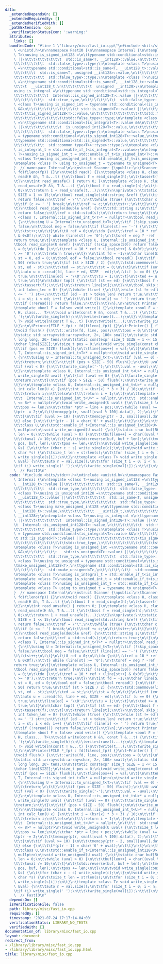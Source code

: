 ```yaml
---
data:
  _extendedDependsOn: []
  _extendedRequiredBy: []
  _extendedVerifiedWith: []
  _pathExtension: cpp
  _verificationStatusIcon: ':warning:'
  attributes:
    links: []
  bundledCode: "#line 1 \"library/misc/fast_io.cpp\"\n#include <bits/stdc++.h>\n#include\
    \ <unistd.h>\n\nnamespace FastIO {\n\nnamespace Internal {\n\ntemplate <class\
    \ T>\nusing is_signed_int128 =\n\ttypename std::conditional<std::is_same<T, __int128_t>::value\
    \ ||\n\t\t\t\t\t\t\t\t  std::is_same<T, __int128>::value,\n\t\t\t\t\t\t\t  std::true_type,\n\
    \t\t\t\t\t\t\t  std::false_type>::type;\n\ntemplate <class T>\nusing is_unsigned_int128\
    \ =\n\ttypename std::conditional<std::is_same<T, __uint128_t>::value ||\n\t\t\t\
    \t\t\t\t\t  std::is_same<T, unsigned __int128>::value,\n\t\t\t\t\t\t\t  std::true_type,\n\
    \t\t\t\t\t\t\t  std::false_type>::type;\n\ntemplate <class T>\nusing make_unsigned_int128\
    \ =\n\ttypename std::conditional<std::is_same<T, __int128_t>::value,\n\t\t\t\t\
    \t\t\t  __uint128_t,\n\t\t\t\t\t\t\t  unsigned __int128>;\n\ntemplate <class T>\n\
    using is_integral =\n\ttypename std::conditional<std::is_integral<T>::value ||\n\
    \t\t\t\t\t\t\t\t  Internal::is_signed_int128<T>::value ||\n\t\t\t\t\t\t\t\t  Internal::is_unsigned_int128<T>::value,\n\
    \t\t\t\t\t\t\t  std::true_type,\n\t\t\t\t\t\t\t  std::false_type>::type;\n\ntemplate\
    \ <class T>\nusing is_signed_int = typename std::conditional<(is_integral<T>::value\
    \ &&\n\t\t\t\t\t\t\t\t\t\t\t\t std::is_signed<T>::value) ||\n\t\t\t\t\t\t\t\t\t\
    \t\t\t\tis_signed_int128<T>::value,\n\t\t\t\t\t\t\t\t\t\t\t\tstd::true_type,\n\
    \t\t\t\t\t\t\t\t\t\t\t\tstd::false_type>::type;\n\ntemplate <class T>\nusing is_unsigned_int\
    \ =\n\ttypename std::conditional<(is_integral<T>::value &&\n\t\t\t\t\t\t\t   std::is_unsigned<T>::value)\
    \ ||\n\t\t\t\t\t\t\t\t  is_unsigned_int128<T>::value,\n\t\t\t\t\t\t\t  std::true_type,\n\
    \t\t\t\t\t\t\t  std::false_type>::type;\n\ntemplate <class T>\nusing to_unsigned\
    \ = typename std::conditional<\n\tis_signed_int128<T>::value,\n\tmake_unsigned_int128<T>,\n\
    \ttypename std::conditional<std::is_signed<T>::value,\n\t\t\t\t\t\t\t  std::make_unsigned<T>,\n\
    \t\t\t\t\t\t\t  std::common_type<T>>::type>::type;\n\ntemplate <class T>\nusing\
    \ is_integral_t = std::enable_if_t<is_integral<T>::value>;\n\ntemplate <class\
    \ T>\nusing is_signed_int_t = std::enable_if_t<is_signed_int<T>::value>;\n\ntemplate\
    \ <class T>\nusing is_unsigned_int_t = std::enable_if_t<is_unsigned_int<T>::value>;\n\
    \ntemplate <class T> using to_unsigned_t = typename to_unsigned<T>::type;\n\n\
    }  // namespace Internal\n\n\nstruct Scanner {\npublic:\n\tScanner(FILE* fp) :\
    \ fd(fileno(fp)) {}\n\n\tvoid read() {}\n\ttemplate <class H, class... T> void\
    \ read(H &h, T &...t) {\n\t\tbool f = read_single(h);\n\t\tassert(f);\n\t\tread(t...);\n\
    \t}\n\n\tint read_unsafe() { return 0; }\n\ttemplate <class H, class... T> int\
    \ read_unsafe(H &h, T &...t) {\n\t\tbool f = read_single(h);\n\t\tif (!f) return\
    \ 0;\n\t\treturn 1 + read_unsafe(t...);\n\t}\n\nprivate:\n\tstatic constexpr size_t\
    \ SIZE = 1 << 15;\n\n\tbool read_single(std::string &ref) {\n\t\tif (!skip_space())\
    \ return false;\n\t\tref = \"\";\n\t\twhile (true) {\n\t\t\tchar c = top();\n\t\
    \t\tif (c <= ' ') break;\n\t\t\tref += c;\n\t\t\tst++;\n\t\t}\n\t\treturn true;\n\
    \t}\n\tbool read_single(double &ref) {\n\t\tstd::string s;\n\t\tif (!read_single(s))\
    \ return false;\n\t\tref = std::stod(s);\n\t\treturn true;\n\t}\n\n\ttemplate\
    \ <class T, Internal::is_signed_int_t<T>* = nullptr>\n\tbool read_single(T &sref)\
    \ {\n\t\tusing U = Internal::to_unsigned_t<T>;\n\t\tif (!skip_space(50)) return\
    \ false;\n\t\tbool neg = false;\n\t\tif (line[st] == '-') {\n\t\t\tneg = true;\n\
    \t\t\tst++;\n\t\t}\n\t\tU ref = 0;\n\t\tdo {\n\t\t\tref = 10 * ref + (line[st++]\
    \ & 0x0f);\n\t\t} while (line[st] >= '0');\n\t\tsref = neg ? -ref : ref;\n\t\t\
    return true;\n\t}\n\ttemplate <class U, Internal::is_unsigned_int_t<U>* = nullptr>\n\
    \tbool read_single(U &ref) {\n\t\tif (!skip_space(50)) return false;\n\t\tref\
    \ = 0;\n\t\tdo {\n\t\t\tref = 10 * ref + (line[st++] & 0x0f);\n\t\t} while (line[st]\
    \ >= '0');\n\t\treturn true;\n\t}\n\n\tint fd = -1;\n\tchar line[SIZE];\n\tsize_t\
    \ st = 0, ed = 0;\n\tbool eof = false;\n\tbool reread() {\n\t\tif (ed - st >=\
    \ 50) return true;\n\t\tif (st > SIZE / 2) {\n\t\t\tstd::memmove(line, line +\
    \ st, ed - st);\n\t\t\ted -= st;\n\t\t\tst = 0;\n\t\t}\n\t\tif (eof) return false;\n\
    \t\tauto u = ::read(fd, line + ed, SIZE - ed);\n\t\tif (u == 0) {\n\t\t\teof =\
    \ true;\n\t\t\tline[ed] = '\\0';\n\t\t\tu = 1;\n\t\t}\n\t\ted += u;\n\t\treturn\
    \ true;\n\t}\n\n\tchar top() {\n\t\tif (st == ed) {\n\t\t\tbool f = reread();\n\
    \t\t\tassert(f);\n\t\t}\n\t\treturn line[st];\n\t}\n\n\tbool skip_space(unsigned\
    \ int token_len = 0) {\n\t\twhile (true) {\n\t\t\twhile (st != ed && line[st]\
    \ <= ' ') st++;\n\t\t\tif (ed - st > token_len) return true;\n\t\t\tfor (auto\
    \ i = st; i < ed; i++) {\n\t\t\t\tif (line[i] <= ' ') return true;\n\t\t\t}\n\t\
    \t\tif (!reread()) return false;\n\t\t}\n\t}\n};\n\nstruct Printer {\npublic:\n\
    \ttemplate <bool F = false> void write() {}\n\ttemplate <bool F = false, class\
    \ H, class... T>\n\tvoid write(const H &h, const T &...t) {\n\t\tif (F) write_single('\
    \ ');\n\t\twrite_single(h);\n\t\twrite<true>(t...);\n\t}\n\ttemplate <class...\
    \ T> void writeln(const T &...t) {\n\t\twrite(t...);\n\t\twrite_single('\\n');\n\
    \t}\n\n\tPrinter(FILE *_fp) : fd(fileno(_fp)) {}\n\t~Printer() { flush(); }\n\n\
    \tvoid flush() {\n\t\t::write(fd, line, pos);\n\t\tpos = 0;\n\t}\n\nprivate:\n\
    \tstatic std::array<std::array<char, 2>, 100> small;\n\tstatic std::array<unsigned\
    \ long long, 20> tens;\n\n\tstatic constexpr size_t SIZE = 1 << 15;\n\tint fd;\n\
    \tchar line[SIZE];\n\tsize_t pos = 0;\n\tvoid write_single(const char &val) {\n\
    \t\tif (pos == SIZE) flush();\n\t\tline[pos++] = val;\n\t}\n\n\ttemplate <class\
    \ T, Internal::is_signed_int_t<T>* = nullptr>\n\tvoid write_single(const T &val)\
    \ {\n\t\tusing U = Internal::to_unsigned_t<T>;\n\t\tif (val == 0) {\n\t\t\twrite_single('0');\n\
    \t\t\treturn;\n\t\t}\n\t\tif (pos > SIZE - 50) flush();\n\t\tU uval = val;\n\t\
    \tif (val < 0) {\n\t\t\twrite_single('-');\n\t\t\tuval = -uval;\n\t\t}\n\t\twrite_unsigned(uval);\n\
    \t}\n\n\ttemplate <class U, Internal::is_unsigned_int_t<U>* = nullptr>\n\tvoid\
    \ write_single(U uval) {\n\t\tif (uval == 0) {\n\t\t\twrite_single('0');\n\t\t\
    \treturn;\n\t\t}\n\t\tif (pos > SIZE - 50) flush();\n\n\t\twrite_unsigned(uval);\n\
    \t}\n\n\ttemplate <class U, Internal::is_unsigned_int_t<U>* = nullptr>\n\tstatic\
    \ int calc_len(U x) {\n\t\tint i = (bsr(x) * 3 + 3) / 10;\n\t\tif (x < tens[i])\n\
    \t\t\treturn i;\n\t\telse\n\t\t\treturn i + 1;\n\t}\n\n\ttemplate <class U,\n\t\
    \t\t  Internal::is_unsigned_int_t<U>* = nullptr,\n\t\t\t  std::enable_if_t<sizeof(U)\
    \ <= 8>* = nullptr>\n\tvoid write_unsigned(U uval) {\n\t\tsize_t len = calc_len(uval);\n\
    \t\tpos += len;\n\n\t\tchar *ptr = line + pos;\n\t\twhile (uval >= 100) {\n\t\t\
    \tptr -= 2;\n\t\t\tmemcpy(ptr, small[uval % 100].data(), 2);\n\t\t\tuval /= 100;\n\
    \t\t}\n\t\tif (uval >= 10) {\n\t\t\tmemcpy(ptr - 2, small[uval].data(), 2);\n\t\
    \t} else {\n\t\t\t*(ptr - 1) = char('0' + uval);\n\t\t}\n\t}\n\n\ttemplate <\n\
    \t\tclass U,\n\t\tstd::enable_if_t<Internal::is_unsigned_int128<U>::value>* =\
    \ nullptr>\n\tvoid write_unsigned(U uval) {\n\t\tstatic char buf[50];\n\t\tsize_t\
    \ len = 0;\n\t\twhile (uval > 0) {\n\t\t\tbuf[len++] = char((uval % 10) + '0');\n\
    \t\t\tuval /= 10;\n\t\t}\n\t\tstd::reverse(buf, buf + len);\n\t\tmemcpy(line +\
    \ pos, buf, len);\n\t\tpos += len;\n\t}\n\n\tvoid write_single(const std::string\
    \ &s) {\n\t\tfor (char c : s) write_single(c);\n\t}\n\tvoid write_single(const\
    \ char *s) {\n\t\tsize_t len = strlen(s);\n\t\tfor (size_t i = 0; i < len; i++)\
    \ write_single(s[i]);\n\t}\n\ttemplate <class T> void write_single(const std::vector<T>\
    \ &val) {\n\t\tauto n = val.size();\n\t\tfor (size_t i = 0; i < n; i++) {\n\t\t\
    \tif (i) write_single(' ');\n\t\t\twrite_single(val[i]);\n\t\t}\n\t}\n};\n\n}\
    \  // FastIO\n"
  code: "#include <bits/stdc++.h>\n#include <unistd.h>\n\nnamespace FastIO {\n\nnamespace\
    \ Internal {\n\ntemplate <class T>\nusing is_signed_int128 =\n\ttypename std::conditional<std::is_same<T,\
    \ __int128_t>::value ||\n\t\t\t\t\t\t\t\t  std::is_same<T, __int128>::value,\n\
    \t\t\t\t\t\t\t  std::true_type,\n\t\t\t\t\t\t\t  std::false_type>::type;\n\ntemplate\
    \ <class T>\nusing is_unsigned_int128 =\n\ttypename std::conditional<std::is_same<T,\
    \ __uint128_t>::value ||\n\t\t\t\t\t\t\t\t  std::is_same<T, unsigned __int128>::value,\n\
    \t\t\t\t\t\t\t  std::true_type,\n\t\t\t\t\t\t\t  std::false_type>::type;\n\ntemplate\
    \ <class T>\nusing make_unsigned_int128 =\n\ttypename std::conditional<std::is_same<T,\
    \ __int128_t>::value,\n\t\t\t\t\t\t\t  __uint128_t,\n\t\t\t\t\t\t\t  unsigned\
    \ __int128>;\n\ntemplate <class T>\nusing is_integral =\n\ttypename std::conditional<std::is_integral<T>::value\
    \ ||\n\t\t\t\t\t\t\t\t  Internal::is_signed_int128<T>::value ||\n\t\t\t\t\t\t\t\
    \t  Internal::is_unsigned_int128<T>::value,\n\t\t\t\t\t\t\t  std::true_type,\n\
    \t\t\t\t\t\t\t  std::false_type>::type;\n\ntemplate <class T>\nusing is_signed_int\
    \ = typename std::conditional<(is_integral<T>::value &&\n\t\t\t\t\t\t\t\t\t\t\t\
    \t std::is_signed<T>::value) ||\n\t\t\t\t\t\t\t\t\t\t\t\t\tis_signed_int128<T>::value,\n\
    \t\t\t\t\t\t\t\t\t\t\t\tstd::true_type,\n\t\t\t\t\t\t\t\t\t\t\t\tstd::false_type>::type;\n\
    \ntemplate <class T>\nusing is_unsigned_int =\n\ttypename std::conditional<(is_integral<T>::value\
    \ &&\n\t\t\t\t\t\t\t   std::is_unsigned<T>::value) ||\n\t\t\t\t\t\t\t\t  is_unsigned_int128<T>::value,\n\
    \t\t\t\t\t\t\t  std::true_type,\n\t\t\t\t\t\t\t  std::false_type>::type;\n\ntemplate\
    \ <class T>\nusing to_unsigned = typename std::conditional<\n\tis_signed_int128<T>::value,\n\
    \tmake_unsigned_int128<T>,\n\ttypename std::conditional<std::is_signed<T>::value,\n\
    \t\t\t\t\t\t\t  std::make_unsigned<T>,\n\t\t\t\t\t\t\t  std::common_type<T>>::type>::type;\n\
    \ntemplate <class T>\nusing is_integral_t = std::enable_if_t<is_integral<T>::value>;\n\
    \ntemplate <class T>\nusing is_signed_int_t = std::enable_if_t<is_signed_int<T>::value>;\n\
    \ntemplate <class T>\nusing is_unsigned_int_t = std::enable_if_t<is_unsigned_int<T>::value>;\n\
    \ntemplate <class T> using to_unsigned_t = typename to_unsigned<T>::type;\n\n\
    }  // namespace Internal\n\n\nstruct Scanner {\npublic:\n\tScanner(FILE* fp) :\
    \ fd(fileno(fp)) {}\n\n\tvoid read() {}\n\ttemplate <class H, class... T> void\
    \ read(H &h, T &...t) {\n\t\tbool f = read_single(h);\n\t\tassert(f);\n\t\tread(t...);\n\
    \t}\n\n\tint read_unsafe() { return 0; }\n\ttemplate <class H, class... T> int\
    \ read_unsafe(H &h, T &...t) {\n\t\tbool f = read_single(h);\n\t\tif (!f) return\
    \ 0;\n\t\treturn 1 + read_unsafe(t...);\n\t}\n\nprivate:\n\tstatic constexpr size_t\
    \ SIZE = 1 << 15;\n\n\tbool read_single(std::string &ref) {\n\t\tif (!skip_space())\
    \ return false;\n\t\tref = \"\";\n\t\twhile (true) {\n\t\t\tchar c = top();\n\t\
    \t\tif (c <= ' ') break;\n\t\t\tref += c;\n\t\t\tst++;\n\t\t}\n\t\treturn true;\n\
    \t}\n\tbool read_single(double &ref) {\n\t\tstd::string s;\n\t\tif (!read_single(s))\
    \ return false;\n\t\tref = std::stod(s);\n\t\treturn true;\n\t}\n\n\ttemplate\
    \ <class T, Internal::is_signed_int_t<T>* = nullptr>\n\tbool read_single(T &sref)\
    \ {\n\t\tusing U = Internal::to_unsigned_t<T>;\n\t\tif (!skip_space(50)) return\
    \ false;\n\t\tbool neg = false;\n\t\tif (line[st] == '-') {\n\t\t\tneg = true;\n\
    \t\t\tst++;\n\t\t}\n\t\tU ref = 0;\n\t\tdo {\n\t\t\tref = 10 * ref + (line[st++]\
    \ & 0x0f);\n\t\t} while (line[st] >= '0');\n\t\tsref = neg ? -ref : ref;\n\t\t\
    return true;\n\t}\n\ttemplate <class U, Internal::is_unsigned_int_t<U>* = nullptr>\n\
    \tbool read_single(U &ref) {\n\t\tif (!skip_space(50)) return false;\n\t\tref\
    \ = 0;\n\t\tdo {\n\t\t\tref = 10 * ref + (line[st++] & 0x0f);\n\t\t} while (line[st]\
    \ >= '0');\n\t\treturn true;\n\t}\n\n\tint fd = -1;\n\tchar line[SIZE];\n\tsize_t\
    \ st = 0, ed = 0;\n\tbool eof = false;\n\tbool reread() {\n\t\tif (ed - st >=\
    \ 50) return true;\n\t\tif (st > SIZE / 2) {\n\t\t\tstd::memmove(line, line +\
    \ st, ed - st);\n\t\t\ted -= st;\n\t\t\tst = 0;\n\t\t}\n\t\tif (eof) return false;\n\
    \t\tauto u = ::read(fd, line + ed, SIZE - ed);\n\t\tif (u == 0) {\n\t\t\teof =\
    \ true;\n\t\t\tline[ed] = '\\0';\n\t\t\tu = 1;\n\t\t}\n\t\ted += u;\n\t\treturn\
    \ true;\n\t}\n\n\tchar top() {\n\t\tif (st == ed) {\n\t\t\tbool f = reread();\n\
    \t\t\tassert(f);\n\t\t}\n\t\treturn line[st];\n\t}\n\n\tbool skip_space(unsigned\
    \ int token_len = 0) {\n\t\twhile (true) {\n\t\t\twhile (st != ed && line[st]\
    \ <= ' ') st++;\n\t\t\tif (ed - st > token_len) return true;\n\t\t\tfor (auto\
    \ i = st; i < ed; i++) {\n\t\t\t\tif (line[i] <= ' ') return true;\n\t\t\t}\n\t\
    \t\tif (!reread()) return false;\n\t\t}\n\t}\n};\n\nstruct Printer {\npublic:\n\
    \ttemplate <bool F = false> void write() {}\n\ttemplate <bool F = false, class\
    \ H, class... T>\n\tvoid write(const H &h, const T &...t) {\n\t\tif (F) write_single('\
    \ ');\n\t\twrite_single(h);\n\t\twrite<true>(t...);\n\t}\n\ttemplate <class...\
    \ T> void writeln(const T &...t) {\n\t\twrite(t...);\n\t\twrite_single('\\n');\n\
    \t}\n\n\tPrinter(FILE *_fp) : fd(fileno(_fp)) {}\n\t~Printer() { flush(); }\n\n\
    \tvoid flush() {\n\t\t::write(fd, line, pos);\n\t\tpos = 0;\n\t}\n\nprivate:\n\
    \tstatic std::array<std::array<char, 2>, 100> small;\n\tstatic std::array<unsigned\
    \ long long, 20> tens;\n\n\tstatic constexpr size_t SIZE = 1 << 15;\n\tint fd;\n\
    \tchar line[SIZE];\n\tsize_t pos = 0;\n\tvoid write_single(const char &val) {\n\
    \t\tif (pos == SIZE) flush();\n\t\tline[pos++] = val;\n\t}\n\n\ttemplate <class\
    \ T, Internal::is_signed_int_t<T>* = nullptr>\n\tvoid write_single(const T &val)\
    \ {\n\t\tusing U = Internal::to_unsigned_t<T>;\n\t\tif (val == 0) {\n\t\t\twrite_single('0');\n\
    \t\t\treturn;\n\t\t}\n\t\tif (pos > SIZE - 50) flush();\n\t\tU uval = val;\n\t\
    \tif (val < 0) {\n\t\t\twrite_single('-');\n\t\t\tuval = -uval;\n\t\t}\n\t\twrite_unsigned(uval);\n\
    \t}\n\n\ttemplate <class U, Internal::is_unsigned_int_t<U>* = nullptr>\n\tvoid\
    \ write_single(U uval) {\n\t\tif (uval == 0) {\n\t\t\twrite_single('0');\n\t\t\
    \treturn;\n\t\t}\n\t\tif (pos > SIZE - 50) flush();\n\n\t\twrite_unsigned(uval);\n\
    \t}\n\n\ttemplate <class U, Internal::is_unsigned_int_t<U>* = nullptr>\n\tstatic\
    \ int calc_len(U x) {\n\t\tint i = (bsr(x) * 3 + 3) / 10;\n\t\tif (x < tens[i])\n\
    \t\t\treturn i;\n\t\telse\n\t\t\treturn i + 1;\n\t}\n\n\ttemplate <class U,\n\t\
    \t\t  Internal::is_unsigned_int_t<U>* = nullptr,\n\t\t\t  std::enable_if_t<sizeof(U)\
    \ <= 8>* = nullptr>\n\tvoid write_unsigned(U uval) {\n\t\tsize_t len = calc_len(uval);\n\
    \t\tpos += len;\n\n\t\tchar *ptr = line + pos;\n\t\twhile (uval >= 100) {\n\t\t\
    \tptr -= 2;\n\t\t\tmemcpy(ptr, small[uval % 100].data(), 2);\n\t\t\tuval /= 100;\n\
    \t\t}\n\t\tif (uval >= 10) {\n\t\t\tmemcpy(ptr - 2, small[uval].data(), 2);\n\t\
    \t} else {\n\t\t\t*(ptr - 1) = char('0' + uval);\n\t\t}\n\t}\n\n\ttemplate <\n\
    \t\tclass U,\n\t\tstd::enable_if_t<Internal::is_unsigned_int128<U>::value>* =\
    \ nullptr>\n\tvoid write_unsigned(U uval) {\n\t\tstatic char buf[50];\n\t\tsize_t\
    \ len = 0;\n\t\twhile (uval > 0) {\n\t\t\tbuf[len++] = char((uval % 10) + '0');\n\
    \t\t\tuval /= 10;\n\t\t}\n\t\tstd::reverse(buf, buf + len);\n\t\tmemcpy(line +\
    \ pos, buf, len);\n\t\tpos += len;\n\t}\n\n\tvoid write_single(const std::string\
    \ &s) {\n\t\tfor (char c : s) write_single(c);\n\t}\n\tvoid write_single(const\
    \ char *s) {\n\t\tsize_t len = strlen(s);\n\t\tfor (size_t i = 0; i < len; i++)\
    \ write_single(s[i]);\n\t}\n\ttemplate <class T> void write_single(const std::vector<T>\
    \ &val) {\n\t\tauto n = val.size();\n\t\tfor (size_t i = 0; i < n; i++) {\n\t\t\
    \tif (i) write_single(' ');\n\t\t\twrite_single(val[i]);\n\t\t}\n\t}\n};\n\n}\
    \  // FastIO\n"
  dependsOn: []
  isVerificationFile: false
  path: library/misc/fast_io.cpp
  requiredBy: []
  timestamp: '2021-07-24 17:17:14-04:00'
  verificationStatus: LIBRARY_NO_TESTS
  verifiedWith: []
documentation_of: library/misc/fast_io.cpp
layout: document
redirect_from:
- /library/library/misc/fast_io.cpp
- /library/library/misc/fast_io.cpp.html
title: library/misc/fast_io.cpp
---
```

